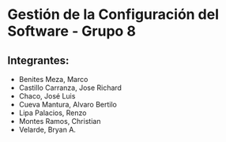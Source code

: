 # Gestión de la Configuración del Software - Grupo 8
## Integrantes:
- Benites Meza, Marco
- Castillo Carranza, Jose Richard
- Chaco, José Luis
- Cueva Mantura, Alvaro Bertilo
- Lipa Palacios, Renzo
- Montes Ramos, Christian
- Velarde, Bryan A.
